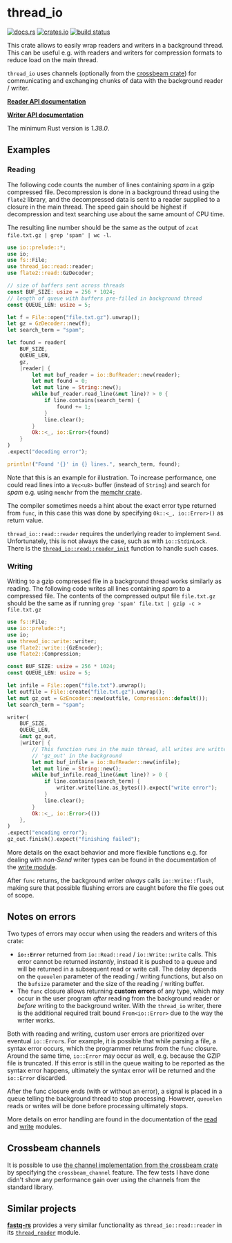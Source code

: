 # thread_io

[![docs.rs](https://docs.rs/thread_io/badge.svg)](https://docs.rs/thread_io/latest/thread_io)
[![crates.io](https://img.shields.io/crates/v/thread_io.svg)](https://crates.io/crates/thread_io)
[![build status](https://api.travis-ci.org/markschl/thread_io.svg?branch=master)](https://travis-ci.org/markschl/thread_io)

This crate allows to easily wrap readers and writers in a background thread.
This can be useful e.g. with readers and writers for compression formats to 
reduce load on the main thread.

`thread_io` uses channels (optionally from the
[crossbeam crate](https://docs.rs/crossbeam/latest/crossbeam/channel/index.html))
for communicating and exchanging chunks of data with the background reader /
writer.

**[Reader API documentation](https://docs.rs/thread_io/latest/thread_io/read)**

**[Writer API documentation](https://docs.rs/thread_io/latest/thread_io/write)**

The minimum Rust version is *1.38.0*.

## Examples

### Reading

The following code counts the number of lines containing *spam* in a gzip 
compressed file. Decompression is done in a background thread using the `flate2`
library, and the decompressed data is sent to a reader supplied to a closure in
the main thread. The speed gain should be highest if decompression and text
searching use about the same amount of CPU time.

The resulting line number should be the same as the output of 
`zcat file.txt.gz | grep 'spam' | wc -l`.

```rust
use io::prelude::*;
use io;
use fs::File;
use thread_io::read::reader;
use flate2::read::GzDecoder;

// size of buffers sent across threads
const BUF_SIZE: usize = 256 * 1024;
// length of queue with buffers pre-filled in background thread
const QUEUE_LEN: usize = 5;

let f = File::open("file.txt.gz").unwrap();
let gz = GzDecoder::new(f);
let search_term = "spam";

let found = reader(
    BUF_SIZE, 
    QUEUE_LEN,  
    gz, 
    |reader| {
        let mut buf_reader = io::BufReader::new(reader);
        let mut found = 0;
        let mut line = String::new();
        while buf_reader.read_line(&mut line)? > 0 {
            if line.contains(search_term) {
                found += 1;
            }
            line.clear();
        }
        Ok::<_, io::Error>(found)
    }
)
.expect("decoding error");

println!("Found '{}' in {} lines.", search_term, found);
```

Note that this is an example for illustration. To increase performance, one
could read lines into a `Vec<u8>` buffer (instead of `String`) and search for
*spam* e.g. using `memchr` from the [memchr crate](https://crates.io/crates/memchr).

The compiler sometimes needs a hint about the exact error type returned from
`func`, in this case this was done by specifying `Ok::<_, io::Error>()` as
return value.

`thread_io::read::reader` requires the underlying reader to implement `Send`.
Unfortunately, this is not always the case, such as with `io::StdinLock`. 
There is the [`thread_io::read::reader_init`](https://docs.rs/thread_io/latest/thread_io/read/fn.reader_init.html)
function to handle such cases.

### Writing

Writing to a gzip compressed file in a background thread works similarly as
reading. The following code writes all lines containing *spam* to a compressed
file. The contents of the compressed output file `file.txt.gz` should be the
same as if running `grep 'spam' file.txt | gzip -c > file.txt.gz`

```rust
use fs::File;
use io::prelude::*;
use io;
use thread_io::write::writer;
use flate2::write::{GzEncoder};
use flate2::Compression;

const BUF_SIZE: usize = 256 * 1024;
const QUEUE_LEN: usize = 5;

let infile = File::open("file.txt").unwrap();
let outfile = File::create("file.txt.gz").unwrap();
let mut gz_out = GzEncoder::new(outfile, Compression::default());
let search_term = "spam";

writer(
    BUF_SIZE,
    QUEUE_LEN,
    &mut gz_out,
    |writer| {
        // This function runs in the main thread, all writes are written to
        // 'gz_out' in the background
        let mut buf_infile = io::BufReader::new(infile);
        let mut line = String::new();
        while buf_infile.read_line(&mut line)? > 0 {
            if line.contains(search_term) {
                writer.write(line.as_bytes()).expect("write error");
            }
            line.clear();
        }
        Ok::<_, io::Error>(())
    },
)
.expect("encoding error");
gz_out.finish().expect("finishing failed");
```

More details on the exact behavior and more flexible functions e.g. for dealing
with *non-Send* writer types can be found in the documentation of the
[write module](https://docs.rs/thread_io/latest/thread_io/write).

After `func` returns, the background writer *always* calls 
`io::Write::flush`, making sure that possible flushing errors are caught before
the file goes out of scope.

## Notes on errors

Two types of errors may occur when using the readers and writers of this crate:

* **`io::Error`** returned from `io::Read::read` / `io::Write::write` calls.
  This error cannot be returned *instantly*, instead it is pushed to a queue and
  will be returned in a subsequent read or write call. The delay depends on the
  `queuelen` parameter of the reading / writing functions, but also on the 
  `bufsize` parameter and the size of the reading / writing buffer.
* The `func` closure allows returning **custom errors** of any type, which may 
  occur in the user program *after* reading from the background reader or 
  *before* writing to the background writer. With the `thread_io` writer, there 
  is the additional required trait bound `From<io::Error>` due to the way the
  writer works.

Both with reading and writing, custom user errors are prioritized over eventual
`io::Error`s.
For example, it is possible that while parsing a file, a syntax error occurs,
which the programmer returns from the `func` closure. Around the same time,
`io::Error` may occur as well, e.g. because the GZIP file is truncated. If this
error is still in the queue waiting to be reported as the syntax error happens,
ultimately the syntax error will be returned and the `io::Error` discarded.

After the func closure ends (with or without an error), a signal is placed in
a queue telling the background thread to stop processing. However, `queuelen` 
reads or writes will be done before processing ultimately stops.

More details on error handling are found in the documentation of the 
[read](https://docs.rs/thread_io/latest/thread_io/read) and
[write](https://docs.rs/thread_io/latest/thread_io/write) modules.

## Crossbeam channels

It is possible to use 
[the channel implementation from the crossbeam crate](https://docs.rs/crossbeam/latest/crossbeam/channel/index.html)
by specifying the `crossbeam_channel` feature. The few tests I have done didn't
show any performance gain over using the channels from the standard library.

## Similar projects

[**fastq-rs**](https://github.com/aseyboldt/fastq-rs) provides a very similar
functionality as `thread_io::read::reader` in its
[`thread_reader`](https://docs.rs/fastq/latest/fastq/fn.thread_reader.html)
module.
